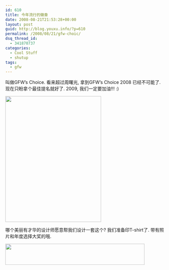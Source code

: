 ```yaml
---
id: 610
title: 今年流行的徽章
date: 2008-08-21T21:53:28+00:00
layout: post
guid: http://blog.youxu.info/?p=610
permalink: /2008/08/21/gfw-choic/
dsq_thread_id:
  - 341870737
categories:
  - Cool Stuff
  - shutup
tags:
  - gfw
---
```

叫做GFW&#8217;s Choice. 看来超过周曙光, 拿到GFW&#8217;s Choice 2008 已经不可能了. 现在只盼拿个最佳提名就好了. 2009, 我们一定要加油!!! :)

<img src="http://www.youxu.info/badge6539918.jpg" alt="" width="300" height="394" />

哪个美丽有才华的设计师愿意帮我们设计一套这个? 我们准备印T-shirt了. 带有照片和年度选择大奖的哦.

<img src="http://www.youxu.info/banner02.jpg" alt="" width="436" height="66" />
